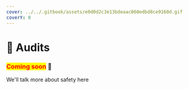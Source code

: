 ```yaml
---
cover: ../../.gitbook/assets/e0d0d2c3e13bdeaac060edbd8ce9160d.gif
coverY: 0
---
```


# 🔎 Audits

### <mark style="color:red;">**Coming soon**</mark> 👻

We'll talk more about safety here
